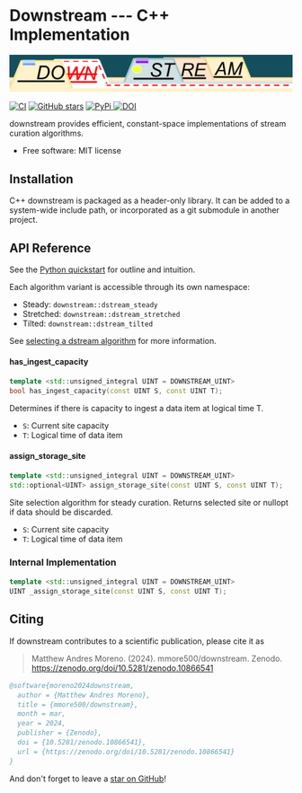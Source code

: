 # Downstream --- C++ Implementation

![downstream wordmark](https://raw.githubusercontent.com/mmore500/downstream/master/docs/assets/downstream-wordmark.png)

[![CI](https://github.com/mmore500/downstream/actions/workflows/ci.yaml/badge.svg?branch=cpp)](https://github.com/mmore500/downstream/actions/workflows/cpp-ci.yaml?query=branch:cpp)
[![GitHub stars](https://img.shields.io/github/stars/mmore500/downstream.svg?style=flat-square&logo=github&label=Stars&logoColor=white)](https://github.com/mmore500/downstream)
[
![PyPi](https://img.shields.io/pypi/v/downstream.svg)
](https://pypi.python.org/pypi/downstream)
[![DOI](https://zenodo.org/badge/776865597.svg)](https://zenodo.org/doi/10.5281/zenodo.10866541)

downstream provides efficient, constant-space implementations of stream curation algorithms.

-   Free software: MIT license

<!---
-   Documentation: <https://downstream.readthedocs.io>.
-->

## Installation

C++ downstream is packaged as a header-only library.
It can be added to a system-wide include path, or incorporated as a git submodule in another project.

## API Reference

See the [Python quickstart](quickstart.md) for outline and intuition.

Each algorithm variant is accessible through its own namespace:

* Steady: `downstream::dstream_steady`
* Stretched: `downstream::dstream_stretched`
* Tilted: `downstream::dstream_tilted`

See [selecting a dstream algorithm](algorithm.md) for more information.

#### has_ingest_capacity
```cpp
template <std::unsigned_integral UINT = DOWNSTREAM_UINT>
bool has_ingest_capacity(const UINT S, const UINT T);
```
Determines if there is capacity to ingest a data item at logical time T.

* `S`: Current site capacity
* `T`: Logical time of data item

#### assign_storage_site
```cpp
template <std::unsigned_integral UINT = DOWNSTREAM_UINT>
std::optional<UINT> assign_storage_site(const UINT S, const UINT T);
```
Site selection algorithm for steady curation. Returns selected site or nullopt if data should be discarded.

* `S`: Current site capacity
* `T`: Logical time of data item

### Internal Implementation
```cpp
template <std::unsigned_integral UINT = DOWNSTREAM_UINT>
UINT _assign_storage_site(const UINT S, const UINT T);
```

## Citing

If downstream contributes to a scientific publication, please cite it as

> Matthew Andres Moreno. (2024). mmore500/downstream. Zenodo. https://zenodo.org/doi/10.5281/zenodo.10866541

```bibtex
@software{moreno2024downstream,
  author = {Matthew Andres Moreno},
  title = {mmore500/downstream},
  month = mar,
  year = 2024,
  publisher = {Zenodo},
  doi = {10.5281/zenodo.10866541},
  url = {https://zenodo.org/doi/10.5281/zenodo.10866541}
}
```

And don't forget to leave a [star on GitHub](https://github.com/mmore500/downstream/stargazers)!
